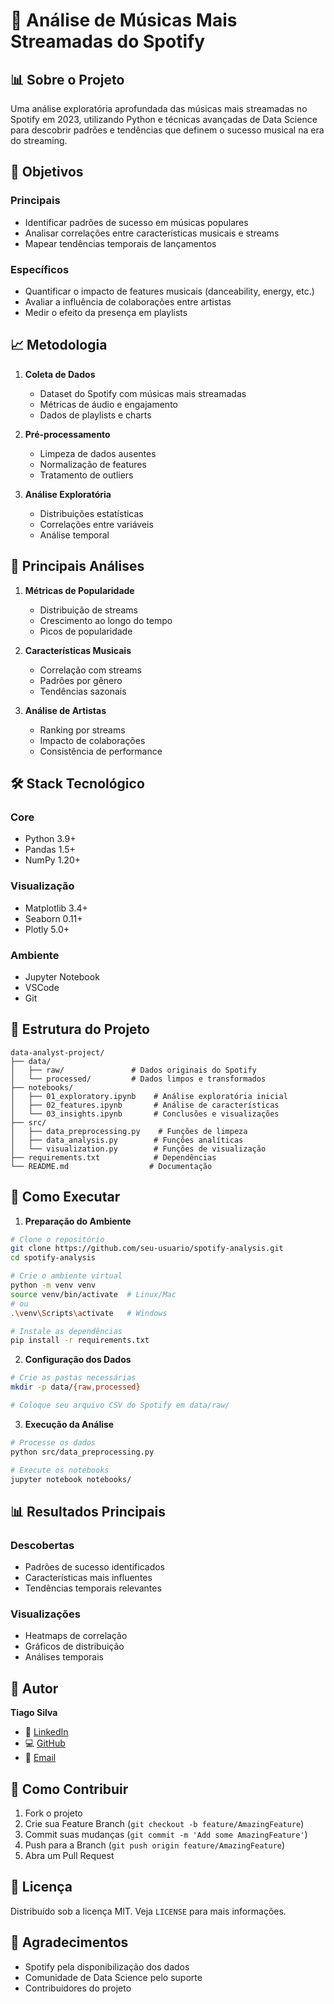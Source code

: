 # 🎵 Análise de Músicas Mais Streamadas do Spotify

## 📊 Sobre o Projeto
Uma análise exploratória aprofundada das músicas mais streamadas no Spotify em 2023, utilizando Python e técnicas avançadas de Data Science para descobrir padrões e tendências que definem o sucesso musical na era do streaming.

## 🎯 Objetivos
### Principais
- Identificar padrões de sucesso em músicas populares
- Analisar correlações entre características musicais e streams
- Mapear tendências temporais de lançamentos

### Específicos
- Quantificar o impacto de features musicais (danceability, energy, etc.)
- Avaliar a influência de colaborações entre artistas
- Medir o efeito da presença em playlists

## 📈 Metodologia
1. **Coleta de Dados**
   - Dataset do Spotify com músicas mais streamadas
   - Métricas de áudio e engajamento
   - Dados de playlists e charts

2. **Pré-processamento**
   - Limpeza de dados ausentes
   - Normalização de features
   - Tratamento de outliers

3. **Análise Exploratória**
   - Distribuições estatísticas
   - Correlações entre variáveis
   - Análise temporal

## 🔬 Principais Análises
1. **Métricas de Popularidade**
   - Distribuição de streams
   - Crescimento ao longo do tempo
   - Picos de popularidade

2. **Características Musicais**
   - Correlação com streams
   - Padrões por gênero
   - Tendências sazonais

3. **Análise de Artistas**
   - Ranking por streams
   - Impacto de colaborações
   - Consistência de performance

## 🛠️ Stack Tecnológico
### Core
- Python 3.9+
- Pandas 1.5+
- NumPy 1.20+

### Visualização
- Matplotlib 3.4+
- Seaborn 0.11+
- Plotly 5.0+

### Ambiente
- Jupyter Notebook
- VSCode
- Git

## 📁 Estrutura do Projeto
```
data-analyst-project/
├── data/
│   ├── raw/               # Dados originais do Spotify
│   └── processed/         # Dados limpos e transformados
├── notebooks/
│   ├── 01_exploratory.ipynb    # Análise exploratória inicial
│   ├── 02_features.ipynb       # Análise de características
│   └── 03_insights.ipynb       # Conclusões e visualizações
├── src/
│   ├── data_preprocessing.py    # Funções de limpeza
│   ├── data_analysis.py        # Funções analíticas
│   └── visualization.py        # Funções de visualização
├── requirements.txt            # Dependências
└── README.md                  # Documentação
```

## 🚀 Como Executar
1. **Preparação do Ambiente**
```bash
# Clone o repositório
git clone https://github.com/seu-usuario/spotify-analysis.git
cd spotify-analysis

# Crie o ambiente virtual
python -m venv venv
source venv/bin/activate  # Linux/Mac
# ou
.\venv\Scripts\activate   # Windows

# Instale as dependências
pip install -r requirements.txt
```

2. **Configuração dos Dados**
```bash
# Crie as pastas necessárias
mkdir -p data/{raw,processed}

# Coloque seu arquivo CSV do Spotify em data/raw/
```

3. **Execução da Análise**
```bash
# Processe os dados
python src/data_preprocessing.py

# Execute os notebooks
jupyter notebook notebooks/
```

## 📊 Resultados Principais
### Descobertas
- Padrões de sucesso identificados
- Características mais influentes
- Tendências temporais relevantes

### Visualizações
- Heatmaps de correlação
- Gráficos de distribuição
- Análises temporais

## 👤 Autor
**Tiago Silva**
- 🔗 [LinkedIn](https://www.linkedin.com/in/tiagocientistadados)
- 💻 [GitHub](https://github.com/tmarsbr)
- 📧 [Email](mailto:tiagomars233@gmail.com)

## 🤝 Como Contribuir
1. Fork o projeto
2. Crie sua Feature Branch (`git checkout -b feature/AmazingFeature`)
3. Commit suas mudanças (`git commit -m 'Add some AmazingFeature'`)
4. Push para a Branch (`git push origin feature/AmazingFeature`)
5. Abra um Pull Request

## 📝 Licença
Distribuído sob a licença MIT. Veja `LICENSE` para mais informações.

## 🙏 Agradecimentos
- Spotify pela disponibilização dos dados
- Comunidade de Data Science pelo suporte
- Contribuidores do projeto